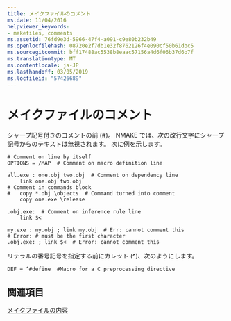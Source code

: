 ```yaml
---
title: メイクファイルのコメント
ms.date: 11/04/2016
helpviewer_keywords:
- makefiles, comments
ms.assetid: 76fd9e3d-5966-47f4-a091-c9e80b232b49
ms.openlocfilehash: 08720e2f7db1e32f8762126f4e090cf50b61dbc5
ms.sourcegitcommit: bff17488ac5538b8eaac57156a4d6f06b37d6b7f
ms.translationtype: MT
ms.contentlocale: ja-JP
ms.lasthandoff: 03/05/2019
ms.locfileid: "57426689"
---
```

# <a name="comments-in-a-makefile"></a>メイクファイルのコメント

シャープ記号付きのコメントの前 (#)。 NMAKE では、次の改行文字にシャープ記号からのテキストは無視されます。 次に例を示します。 

```
# Comment on line by itself
OPTIONS = /MAP  # Comment on macro definition line

all.exe : one.obj two.obj  # Comment on dependency line
    link one.obj two.obj
# Comment in commands block
#   copy *.obj \objects  # Command turned into comment
    copy one.exe \release

.obj.exe:  # Comment on inference rule line
    link $<

my.exe : my.obj ; link my.obj  # Err: cannot comment this
# Error: # must be the first character
.obj.exe: ; link $<  # Error: cannot comment this
```

リテラルの番号記号を指定する前にカレット (**^**)、次のようにします。

```
DEF = ^#define  #Macro for a C preprocessing directive
```

## <a name="see-also"></a>関連項目

[メイクファイルの内容](../build/contents-of-a-makefile.md)
